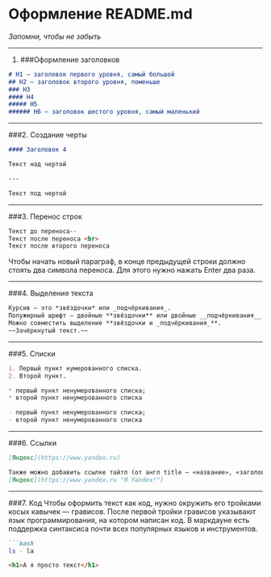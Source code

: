 # Оформление README.md
*Запомни, чтобы не забыть*

---

1. ###Оформление заголовков
```md
# H1 — заголовок первого уровня, самый большой
## H2 — заголовок второго уровня, поменьше
### H3
#### H4
##### H5
###### H6 — заголовок шестого уровня, самый маленький 
```

---

###2. Создание черты
```md
#### Заголовок 4

Текст над чертой

---

Текст под чертой
```

---

###3. Перенос строк
```md
Текст до переноса⋅⋅  
Текст после переноса <br>
Текст после второго переноса
```
Чтобы начать новый параграф, в конце предыдущей строки должно стоять два символа переноса. Для этого нужно нажать Enter два раза.

---

###4. Выделение текста
```md
Курсив — это *звёздочки* или _подчёркивания_.
Полужирный шрифт — двойные **звёздочки** или двойные __подчёркивания__.
Можно совместить выделение **звёздочки и _подчёркивания_**.
~~Зачёркнутый текст.~~
```

---

###5. Списки
```md
1. Первый пункт нумерованного списка.
2. Второй пункт.

* первый пункт ненумерованного списка;
* второй пункт ненумерованного списка

- первый пункт ненумерованного списка;
- второй пункт ненумерованного списка
```

---

###6. Ссылки
```md
[Яндекс](https://www.yandex.ru)

Также можно добавить ссылке тайтл (от англ title — «название», «заголовок»). Тайтл — это всплывающая подсказка, которая появляется при наведении мыши на ссылку. Тайтл нужно заключить в кавычки и указать внутри скобок после адреса.
[Яндекс](https://www.yandex.ru "Я Yandex!")
```

---

###7. Код
Чтобы оформить текст как код, нужно окружить его тройками косых кавычек — грависов. После первой тройки грависов указывают язык программирования, на котором написан код. В маркдауне есть поддержка синтаксиса почти всех популярных языков и инструментов.
```md
```bash
ls - la
```
```html
<h1>А я просто текст</h1>
``` 
```
